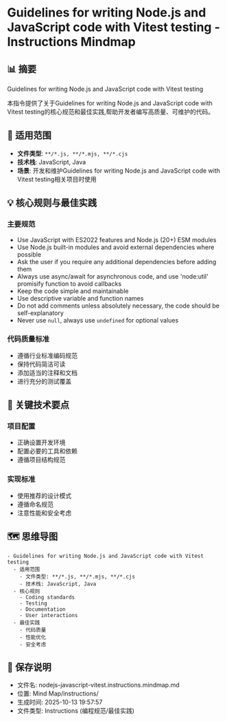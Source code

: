 # Guidelines for writing Node.js and JavaScript code with Vitest testing - Instructions Mindmap

## 📊 摘要
Guidelines for writing Node.js and JavaScript code with Vitest testing

本指令提供了关于Guidelines for writing Node.js and JavaScript code with Vitest testing的核心规范和最佳实践,帮助开发者编写高质量、可维护的代码。

## 🎯 适用范围
- **文件类型**: `**/*.js, **/*.mjs, **/*.cjs`
- **技术栈**: JavaScript, Java
- **场景**: 开发和维护Guidelines for writing Node.js and JavaScript code with Vitest testing相关项目时使用

## 💡 核心规则与最佳实践

### 主要规范
- Use JavaScript with ES2022 features and Node.js (20+) ESM modules
- Use Node.js built-in modules and avoid external dependencies where possible
- Ask the user if you require any additional dependencies before adding them
- Always use async/await for asynchronous code, and use 'node:util' promisify function to avoid callbacks
- Keep the code simple and maintainable
- Use descriptive variable and function names
- Do not add comments unless absolutely necessary, the code should be self-explanatory
- Never use `null`, always use `undefined` for optional values

### 代码质量标准
- 遵循行业标准编码规范
- 保持代码简洁可读
- 添加适当的注释和文档
- 进行充分的测试覆盖

## 📝 关键技术要点

### 项目配置
- 正确设置开发环境
- 配置必要的工具和依赖
- 遵循项目结构规范

### 实现标准
- 使用推荐的设计模式
- 遵循命名规范
- 注意性能和安全考虑

## 🗺️ 思维导图

```mindmap
- Guidelines for writing Node.js and JavaScript code with Vitest testing
  - 适用范围
    - 文件类型: **/*.js, **/*.mjs, **/*.cjs
    - 技术栈: JavaScript, Java
  - 核心规则
    - Coding standards
    - Testing
    - Documentation
    - User interactions
  - 最佳实践
    - 代码质量
    - 性能优化
    - 安全考虑
```

## 💾 保存说明
- 文件名: nodejs-javascript-vitest.instructions.mindmap.md
- 位置: Mind Map/instructions/
- 生成时间: 2025-10-13 19:57:57
- 文件类型: Instructions (编程规范/最佳实践)
